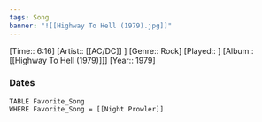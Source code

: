 ```yaml
---
tags: Song  
banner: "![[Highway To Hell (1979).jpg]]"
---
```

[Time:: 6:16]
[Artist:: [[AC/DC]] ]
[Genre:: Rock]
[Played:: ]
[Album:: [[Highway To Hell (1979)]]]
[Year:: 1979]
### Dates
````dataview
TABLE Favorite_Song
WHERE Favorite_Song = [[Night Prowler]]
````